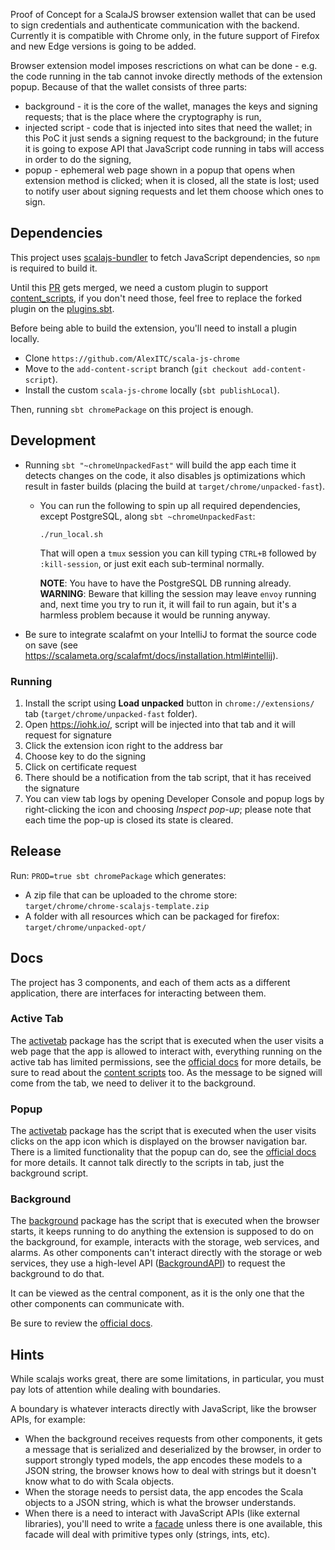 Proof of Concept for a ScalaJS browser extension wallet that can be used to sign credentials and authenticate communication with the backend. Currently it is compatible with Chrome only, in the future support of Firefox and new Edge versions is going to be added.

Browser extension model imposes rescrictions on what can be done - e.g. the code running in the tab cannot invoke directly methods of the extension popup. Because of that the wallet consists of three parts:
* background - it is the core of the wallet, manages the keys and signing requests; that is the place where the cryptography is run,
* injected script - code that is injected into sites that need the wallet; in this PoC it just sends a signing request to the background; in the future it is going to expose API that JavaScript code running in tabs will access in order to do the signing,
* popup - ephemeral web page shown in a popup that opens when extension method is clicked; when it is closed, all the state is lost; used to notify user about signing requests and let them choose which ones to sign.

## Dependencies

This project uses [scalajs-bundler](https://github.com/scalacenter/scalajs-bundler) to fetch JavaScript dependencies, so `npm` is required to build it.

Until this [PR](https://github.com/lucidd/scala-js-chrome/pull/46) gets merged, we need a custom plugin to support [content_scripts](https://developer.chrome.com/extensions/content_scripts), if you don't need those, feel free to replace the forked plugin on the [plugins.sbt](project/plugins.sbt).

Before being able to build the extension, you'll need to install a plugin locally.
- Clone `https://github.com/AlexITC/scala-js-chrome`
- Move to the `add-content-script` branch (`git checkout add-content-script`).
- Install the custom `scala-js-chrome` locally (`sbt publishLocal`).

Then, running `sbt chromePackage` on this project is enough.

## Development
- Running `sbt "~chromeUnpackedFast"` will build the app each time it detects changes on the code, it also disables js optimizations which result in faster builds (placing the build at `target/chrome/unpacked-fast`).
  - You can run the following to spin up all required dependencies, except PostgreSQL, along `sbt ~chromeUnpackedFast`:
    ```shell script
    ./run_local.sh
    ```
    That will open a `tmux` session you can kill typing `CTRL+B` followed by `:kill-session`, or just exit each sub-terminal normally.
    
    **NOTE**: You have to have the PostgreSQL DB running already.
    **WARNING**: Beware that killing the session may leave `envoy` running and, next time you try to run it, it will fail to run again, but it's a harmless problem because it would be running anyway.
- Be sure to integrate scalafmt on your IntelliJ to format the source code on save (see https://scalameta.org/scalafmt/docs/installation.html#intellij).

### Running
1. Install the script using **Load unpacked** button in `chrome://extensions/` tab (`target/chrome/unpacked-fast` folder).
1. Open https://iohk.io/, script will be injected into that tab and it will request for signature
1. Click the extension icon right to the address bar
1. Choose key to do the signing
1. Click on certificate request
1. There should be a notification from the tab script, that it has received the signature
1. You can view tab logs by opening Developer Console and popup logs by right-clicking the icon and choosing *Inspect pop-up*; please note that each time the pop-up is closed its state is cleared.

## Release
Run: `PROD=true sbt chromePackage` which generates:
- A zip file that can be uploaded to the chrome store: `target/chrome/chrome-scalajs-template.zip`
- A folder with all resources which can be packaged for firefox: `target/chrome/unpacked-opt/`

## Docs
The project has 3 components, and each of them acts as a different application, there are interfaces for interacting between them.

### Active Tab
The [activetab](src/main/scala/io/iohk/atala/cvp/webextension/activetab) package has the script that is executed when the user visits a web page that the app is allowed to interact with, everything running on the active tab has limited permissions, see the [official docs](https://developer.chrome.com/extensions/activeTab) for more details, be sure to read about the [content scripts](https://developer.chrome.com/extensions/content_scripts) too. As the message to be signed will come from the tab, we need to deliver it to the background.

### Popup
The [activetab](src/main/scala/io/iohk/atala/cvp/webextension/popup) package has the script that is executed when the user visits clicks on the app icon which is displayed on the browser navigation bar.
There is a limited functionality that the popup can do, see the [official docs](https://developer.chrome.com/extensions/browserAction) for more details.
It cannot talk directly to the scripts in tab, just the background script.

### Background
The [background](src/main/scala/io/iohk/atala/cvp/webextension/background) package has the script that is executed when the browser starts, it keeps running to do anything the extension is supposed to do on the background, for example, interacts with the storage, web services, and alarms.
As other components can't interact directly with the storage or web services, they use a high-level API ([BackgroundAPI](src/main/scala/io/iohk/atala/cvp/background/BackgroundAPI.scala)) to request the background to do that.

It can be viewed as the central component, as it is the only one that the other components can communicate with.

Be sure to review the [official docs](https://developer.chrome.com/extensions/background_pages).

## Hints
While scalajs works great, there are some limitations, in particular, you must pay lots of attention while dealing with boundaries.

A boundary is whatever interacts directly with JavaScript, like the browser APIs, for example:
- When the background receives requests from other components, it gets a message that is serialized and deserialized by the browser, in order to support strongly typed models, the app encodes these models to a JSON string, the browser knows how to deal with strings but it doesn't know what to do with Scala objects.
- When the storage needs to persist data, the app encodes the Scala objects to a JSON string, which is what the browser understands.
- When there is a need to interact with JavaScript APIs (like external libraries), you'll need to write a [facade](src/main/scala/io/iohk/atala/cvp/webextension/facades) unless there is one available, this facade will deal with primitive types only (strings, ints, etc).
